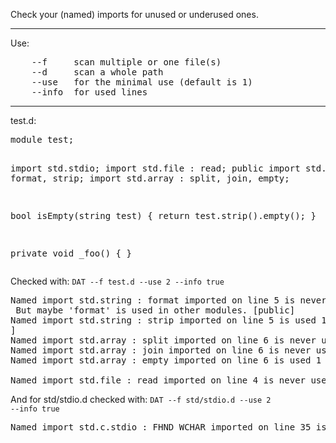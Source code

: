 ﻿Check your (named) imports for unused or underused ones.
<hr />
Use:
<pre>
	--f		scan multiple or one file(s)
	--d		scan a whole path
	--use	for the minimal use (default is 1)
	--info	for used lines
</pre>
<hr />
test.d:
<pre>
module test;

import std.stdio;
import std.file : read;
public import std.string : format, strip;
import std.array : split, join, empty;

bool isEmpty(string test) {
	return test.strip().empty();
}

private void _foo() { }
</pre>

Checked with:
<code>DAT --f test.d --use 2 --info true</code>

<pre>
Named import std.string : format imported on line 5 is never used.
 But maybe 'format' is used in other modules. [public]
Named import std.string : strip imported on line 5 is used 1 times. On lines: [9
]
Named import std.array : split imported on line 6 is never used.
Named import std.array : join imported on line 6 is never used.
Named import std.array : empty imported on line 6 is used 1 times. On lines: [9]

Named import std.file : read imported on line 4 is never used.
</pre>

And for std/stdio.d checked with:
<code>DAT --f std/stdio.d --use 2 --info true</code>

<pre>
Named import std.c.stdio : FHND_WCHAR imported on line 35 is used 1 times. On lines: [2504]
</pre>